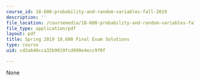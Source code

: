 ```yaml
---
course_id: 18-600-probability-and-random-variables-fall-2019
description: ''
file_location: /coursemedia/18-600-probability-and-random-variables-fall-2019/cd2a640cca32b9919fcd999e4ecc9f0f_MIT18_600F19_final_2019_soln.pdf
file_type: application/pdf
layout: pdf
title: Spring 2019 18.600 Final Exam Solutions
type: course
uid: cd2a640cca32b9919fcd999e4ecc9f0f

---
```

None